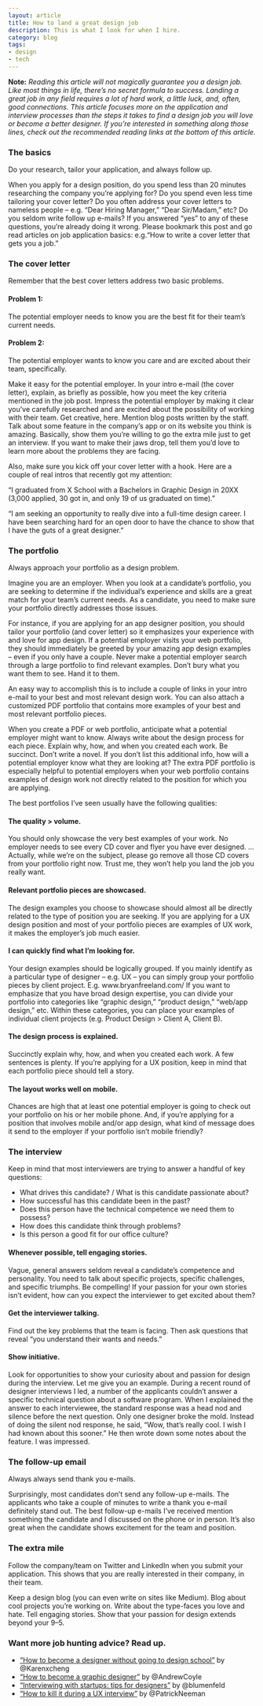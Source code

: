 ```yaml
---
layout: article
title: How to land a great design job 
description: This is what I look for when I hire.
category: blog
tags: 
- design
- tech
---
```


<p class="note"><strong>Note:</strong> <em>Reading this article will not magically guarantee you a design job. Like most things in life, there’s no secret formula to success. Landing a great job in any field requires a lot of hard work, a little luck, and, often, good connections. This article focuses more on the application and interview processes than the steps it takes to find a design job you will love or become a better designer. If you’re interested in something along those lines, check out the recommended reading links at the bottom of this article.</em></p>

<h3>The basics</h3>

<p>Do your research, tailor your application, and always follow up.</p>

<p>When you apply for a design position, do you spend less than 20 minutes researching the company you’re applying for? Do you spend even less time tailoring your cover letter? Do you often address your cover letters to nameless people – e.g. “Dear Hiring Manager,” “Dear Sir/Madam,” etc? Do you seldom write follow up e-mails? If you answered “yes” to any of these questions, you’re already doing it wrong. Please bookmark this post and go read articles on job application basics: e.g.“How to write a cover letter that gets you a job.”</p>

<h3>The cover letter</h3>
<p>Remember that the best cover letters address two basic problems.</p>

<h4>Problem 1:</h4>
<p>The potential employer needs to know you are the best fit for their team’s current needs.</p>

<h4>Problem 2:</h4>

<p>The potential employer wants to know you care and are excited about their team, specifically.</p>

<p>Make it easy for the potential employer. In your intro e-mail (the cover letter), explain, as briefly as possible, how you meet the key criteria mentioned in the job post. Impress the potential employer by making it clear you’ve carefully researched and are excited about the possibility of working with their team. Get creative, here. Mention blog posts written by the staff. Talk about some feature in the company’s app or on its website you think is amazing. Basically, show them you’re willing to go the extra mile just to get an interview. If you want to make their jaws drop, tell them you’d love to learn more about the problems they are facing.</p>

<p>Also, make sure you kick off your cover letter with a hook. Here are a couple of real intros that recently got my attention:</p>

<p>“I graduated from X School with a Bachelors in Graphic Design in 20XX (3,000 applied, 30 got in, and only 19 of us graduated on time).”</p>

<p>“I am seeking an opportunity to really dive into a full-time design career. I have been searching hard for an open door to have the chance to show that I have the guts of a great designer.”</p>

<h3>The portfolio</h3>

<p>Always approach your portfolio as a design problem.</p>

<p>Imagine you are an employer. When you look at a candidate’s portfolio, you are seeking to determine if the individual’s experience and skills are a great match for your team’s current needs. As a candidate, you need to make sure your portfolio directly addresses those issues.</p>

<p>For instance, if you are applying for an app designer position, you should tailor your portfolio (and cover letter) so it emphasizes your experience with and love for app design. If a potential employer visits your web portfolio, they should immediately be greeted by your amazing app design examples – even if you only have a couple. Never make a potential employer search through a large portfolio to find relevant examples. Don’t bury what you want them to see. Hand it to them.</p>

<p>An easy way to accomplish this is to include a couple of links in your intro e-mail to your best and most relevant design work. You can also attach a customized PDF portfolio that contains more examples of your best and most relevant portfolio pieces.</p>

<p>When you create a PDF or web portfolio, anticipate what a potential employer might want to know. Always write about the design process for each piece. Explain why, how, and when you created each work. Be succinct. Don’t write a novel. If you don’t list this additional info, how will a potential employer know what they are looking at? The extra PDF portfolio is especially helpful to potential employers when your web portfolio contains examples of design work not directly related to the position for which you are applying.</p>

<p>The best portfolios I’ve seen usually have the following qualities:</p>

<h4>The quality > volume.</h4>

<p>You should only showcase the very best examples of your work. No employer needs to see every CD cover and flyer you have ever designed. …Actually, while we’re on the subject, please go remove all those CD covers from your portfolio right now. Trust me, they won’t help you land the job you really want.</p>

<h4>Relevant portfolio pieces are showcased.</h4>

<p>The design examples you choose to showcase should almost all be directly related to the type of position you are seeking. If you are applying for a UX design position and most of your portfolio pieces are examples of UX work, it makes the employer’s job much easier.</p>

<h4>I can quickly find what I’m looking for.</h4>

<p>Your design examples should be logically grouped. If you mainly identify as a particular type of designer – e.g. UX – you can simply group your portfolio pieces by client project. E.g. www.bryanfreeland.com/ If you want to emphasize that you have broad design expertise, you can divide your portfolio into categories like “graphic design,” “product design,” “web/app design,” etc. Within these categories, you can place your examples of individual client projects (e.g. Product Design > Client A, Client B).</p>

<h4>The design process is explained.</h4>
<p>Succinctly explain why, how, and when you created each work. A few sentences is plenty. If you’re applying for a UX position, keep in mind that each portfolio piece should tell a story.</p>

<h4>The layout works well on mobile.</h4>
<p>Chances are high that at least one potential employer is going to check out your portfolio on his or her mobile phone. And, if you’re applying for a position that involves mobile and/or app design, what kind of message does it send to the employer if your portfolio isn’t mobile friendly?</p>

<h3>The interview</h3>

<p>Keep in mind that most interviewers are trying to answer a handful of key questions:</p>

<ul>
	<li>What drives this candidate? / What is this candidate passionate about?</li>
	<li>How successful has this candidate been in the past?</li>
	<li>Does this person have the technical competence we need them to possess?</li>
	<li>How does this candidate think through problems?</li>
	<li>Is this person a good fit for our office culture?</li>
</ul>	

<h4>Whenever possible, tell engaging stories.</h4>
<p>Vague, general answers seldom reveal a candidate’s competence and personality. You need to talk about specific projects, specific challenges, and specific triumphs. Be compelling! If your passion for your own stories isn’t evident, how can you expect the interviewer to get excited about them?</p>

<h4>Get the interviewer talking.</h4>
<p>Find out the key problems that the team is facing. Then ask questions that reveal “you understand their wants and needs.”</p>

<h4>Show initiative.</h4>
<p>Look for opportunities to show your curiosity about and passion for design during the interview. Let me give you an example. During a recent round of designer interviews I led, a number of the applicants couldn’t answer a specific technical question about a software program. When I explained the answer to each interviewee, the standard response was a head nod and silence before the next question. Only one designer broke the mold. Instead of doing the silent nod response, he said, “Wow, that’s really cool. I wish I had known about this sooner.” He then wrote down some notes about the feature. I was impressed.</p>

<h3>The follow-up email</h3>

<p>Always always send thank you e-mails.</p>

<p>Surprisingly, most candidates don’t send any follow-up e-mails. The applicants who take a couple of minutes to write a thank you e-mail definitely stand out. The best follow-up e-mails I’ve received mention something the candidate and I discussed on the phone or in person. It’s also great when the candidate shows excitement for the team and position.</p>

<h3>The extra mile</h3>

<p>Follow the company/team on Twitter and LinkedIn when you submit your application. This shows that you are really interested in their company, in their team.</p>
Keep a design blog (you can even write on sites like Medium). Blog about cool projects you’re working on. Write about the type-faces you love and hate. Tell engaging stories. Show that your passion for design extends beyond your 9–5.</p>

<h3>Want more job hunting advice? Read up.</h3>
<ul>
	<li><a href="http://www.karenx.com/blog/how-to-become-a-designer-without-going-to-design-school/">“How to become a designer without going to design school”</a> by @Karenxcheng</li>
	<li><a href="https://medium.com/@CoyleAndrew/how-to-become-a-graphic-designer-d26f9c8015d9">“How to become a graphic designer”</a> by @AndrewCoyle</li>
	<li><a href="http://designerfund.com/bridge/interviewing-with-startups-tips-for-designers/">“Interviewing with startups: tips for designers”</a> by @blumenfeld</li>
	<li><a href="http://www.usabilitycounts.com/2014/01/29/kill-ux-interview/">“How to kill it during a UX interview”</a> by @PatrickNeeman</li>
</ul>
